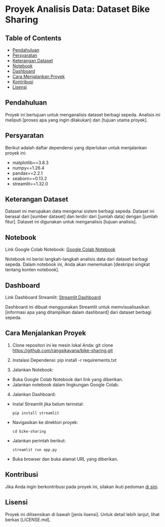# Proyek Analisis Data: Dataset Bike Sharing

## Table of Contents

- [Pendahuluan](#pendahuluan)
- [Persyaratan](#persyaratan)
- [Keterangan Dataset](#keterangan-dataset)
- [Notebook](#notebook)
- [Dashboard](#dashboard)
- [Cara Menjalankan Proyek](#cara-menjalankan-proyek)
- [Kontribusi](#kontribusi)
- [Lisensi](#lisensi)

## Pendahuluan

Proyek ini bertujuan untuk menganalisis dataset berbagi sepeda. Analisis ini meliputi [proses apa yang ingin dilakukan] dan [tujuan utama proyek]. 

## Persyaratan

Berikut adalah daftar dependensi yang diperlukan untuk menjalankan proyek ini:
- matplotlib==3.8.3
- numpy==1.26.4
- pandas==2.2.1
- seaborn==0.13.2
- streamlit==1.32.0

## Keterangan Dataset

Dataset ini merupakan data mengenai sistem berbagi sepeda. Dataset ini berasal dari [sumber dataset] dan terdiri dari [jumlah data] dengan [jumlah fitur]. Dataset ini digunakan untuk menganalisis [tujuan analisis].

## Notebook

Link Google Colab Notebook: [Google Colab Notebook](https://colab.research.google.com/drive/1utfOGhS-ppi0V68BE4e7Mj6SniPykgpC?usp=sharing)

Notebook ini berisi langkah-langkah analisis data dari dataset berbagi sepeda. Dalam notebook ini, Anda akan menemukan [deskripsi singkat tentang konten notebook].

## Dashboard

Link Dashboard Streamlit: [Streamlit Dashboard](https://bike-sharing-2r5easltvy63xlpbosjjx7.streamlit.app/)

Dashboard ini dibuat menggunakan Streamlit untuk memvisualisasikan [informasi apa yang ditampilkan dalam dashboard] dari dataset berbagi sepeda.

## Cara Menjalankan Proyek

1. Clone repositori ini ke mesin lokal Anda:
git clone https://github.com/rangsikayana/bike-sharing.git

2. Instalasi Dependensi:
pip install -r requirements.txt

3. Jalankan Notebook:
- Buka Google Colab Notebook dari link yang diberikan.
- Jalankan notebook dalam lingkungan Google Colab.

4. Jalankan Dashboard:
- Instal Streamlit jika belum terinstal:
  ```
  pip install streamlit
  ```
- Navigasikan ke direktori proyek:
  ```
  cd bike-sharing
  ```
- Jalankan perintah berikut:
  ```
  streamlit run app.py
  ```
- Buka browser dan buka alamat URL yang diberikan.

## Kontribusi

Jika Anda ingin berkontribusi pada proyek ini, silakan ikuti pedoman [di sini](CONTRIBUTING.md).

## Lisensi

Proyek ini dilisensikan di bawah [jenis lisensi]. Untuk detail lebih lanjut, lihat berkas [LICENSE.md].
